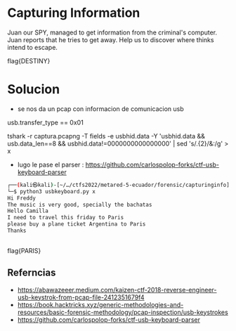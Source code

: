 
# Capturing Information

Juan our SPY, managed to get information from the criminal's computer. Juan reports that he tries to get away. Help us to discover where thinks intend to escape.

flag{DESTINY}

# Solucion

- se nos da un pcap con informacion de comunicacion usb


usb.transfer_type == 0x01


tshark -r captura.pcapng -T fields -e usbhid.data -Y 'usbhid.data && usb.data_len==8 && usbhid.data!=0000000000000000' | sed 's/.\{2\}/&:/g' > x

- lugo le pase el parser : https://github.com/carlospolop-forks/ctf-usb-keyboard-parser

```bash
┌──(kali㉿kali)-[~/…/ctfs2022/metared-5-ecuador/forensic/capturinginfo]
└─$ python3 usbkeyboard.py x             
Hi Freddy
The music is very good, specially the bachatas
Hello Camilla
I need to travel this friday to Paris
please buy a plane ticket Argentina to Paris
Thanks
          

```

flag{PARIS}

## Referncias
- https://abawazeeer.medium.com/kaizen-ctf-2018-reverse-engineer-usb-keystrok-from-pcap-file-2412351679f4
- https://book.hacktricks.xyz/generic-methodologies-and-resources/basic-forensic-methodology/pcap-inspection/usb-keystrokes
- https://github.com/carlospolop-forks/ctf-usb-keyboard-parser

